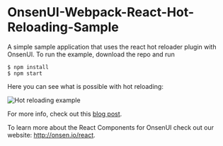 # OnsenUI-Webpack-React-Hot-Reloading-Sample
A simple sample application that uses the react hot reloader plugin with OnsenUI. To run the example, download the repo and run
```
$ npm install
$ npm start
```

Here you can see what is possible with hot reloading:

![Hot reloading example](https://onsen.io/blog/content/images/2016/Jun/hot_reloader2.gif)

For more info, check out this [blog post](https://onsen.io/blog/react-webpack-hot-loader-onsenui/). 

To learn more about the React Components for OnsenUI check out our website: http://onsen.io/react.
